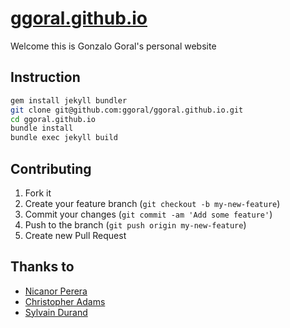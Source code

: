 # [ggoral.github.io](https://ggoral.github.io)

Welcome this is Gonzalo Goral's personal website

## Instruction

 ```sh
 gem install jekyll bundler
 git clone git@github.com:ggoral/ggoral.github.io.git
 cd ggoral.github.io
 bundle install
 bundle exec jekyll build
 ```

## Contributing

1. Fork it
2. Create your feature branch (`git checkout -b my-new-feature`)
3. Commit your changes (`git commit -am 'Add some feature'`)
4. Push to the branch (`git push origin my-new-feature`)
5. Create new Pull Request


## Thanks to
+ [Nicanor Perera](https://github.com/nicanor/)
+ [Christopher Adams](https://github.com/christopheradams/)
+ [Sylvain Durand](https://github.com/sylvaindurand/jekyll-multilingual/)
